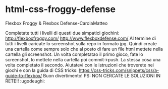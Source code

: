 # html-css-froggy-defense
Flexbox Froggy & Flexbox Defense-CarolaMatteo


Completate tutti i livelli di questi due simpatici giochini:
http://flexboxfroggy.com/
http://www.flexboxdefense.com/
Al termine di tutti i livelli caricate lo screenshot sulla repo in formato jpg.
Quindi create una cartella come sempre solo che al posto di fare un file html mettete nella cartella gli screenshot.
Un volta completatao il primo gioco, fate lo screenshot, lo mettete nella cartella poi commit->push.
La stessa cosa una volta completato il secondo.
Aiutatevi con le istruzioni che troverete nei giochi e con la guida di CSS tricks:
https://css-tricks.com/snippets/css/a-guide-to-flexbox/
Buon divertimento!
PS: NON CERCATE LE SOLUZIONI IN RETE!! :ugodeughi: